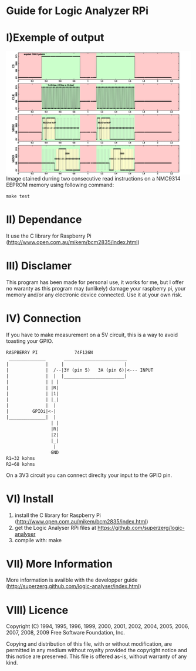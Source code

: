 Guide for Logic Analyzer RPi
==============

I)Exemple of output 
==============
![logic states](read.png)
Image otained durring two consecutive read instructions on a NMC9314 EEPROM memory using following command:

	make test

II) Dependance
==============
It use the C library for Raspberry Pi (http://www.open.com.au/mikem/bcm2835/index.html)

III) Disclamer
===============
This program has been made for personal use, it works for me, but I offer no waranty as this program may (unlikely) damage your raspberry pi, your memory and/or any electronic device connected. Use it at your own risk.

IV) Connection
===============

If you have to make measurement on a 5V circuit, this is a way to avoid toasting your GPIO.

	RASPBERRY PI              74F126N
	 ______________       ________________________
	|              |     |                       |
	|              |  /--|3Y (pin 5)   3A (pin 6)|<--- INPUT
	|              |  |  |_______________________|
	|              | | | 
	|              | |R|
	|              | |1|
	|              | |_|
	|              |  | 
	|         GPIOi|<-|
	|______________|  |
	                 | |
	                 |R|
	                 |2|
	                 |_|
	                  |
	                 GND 
	R1=32 kohms
	R2=68 kohms

On a 3V3 circuit you can connect direclty your input to the GPIO pin.

VI) Install
===============
1. install the C library for Raspberry Pi (http://www.open.com.au/mikem/bcm2835/index.html)
2. get the Logic Analyser RPi files at https://github.com/superzerg/logic-analyser
3. compile with:
	make

VII) More Information
===============
More information is availble with the developper guide (http://superzerg.github.com/logic-analyser/index.html)

VIII) Licence
===============
Copyright (C) 1994, 1995, 1996, 1999, 2000, 2001, 2002, 2004, 2005,
2006, 2007, 2008, 2009 Free Software Foundation, Inc.

   Copying and distribution of this file, with or without modification,
are permitted in any medium without royalty provided the copyright
notice and this notice are preserved.  This file is offered as-is,
without warranty of any kind.

